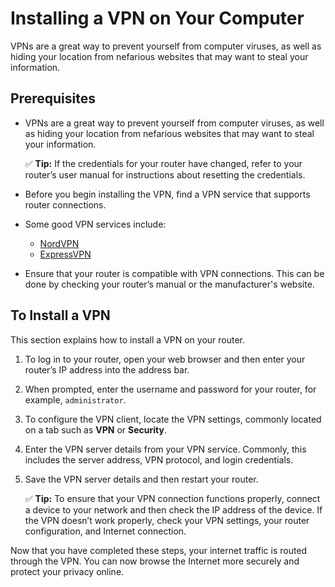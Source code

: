 # Installing a VPN on Your Computer

VPNs are a great way to prevent yourself from computer viruses, as well as hiding your location from nefarious websites that may want to steal your information.

## Prerequisites

* VPNs are a great way to prevent yourself from computer viruses, as well as hiding your location from nefarious websites that may want to steal your information.

  ✅ **Tip:** If the credentials for your router have changed, refer to your router’s user manual for instructions about resetting the credentials.

* Before you begin installing the VPN, find a VPN service that supports router connections.

* Some good VPN services include:

  * [NordVPN](https://www.nordvpn.com)
  * [ExpressVPN](https://www.expressvpn.com)

* Ensure that your router is compatible with VPN connections. This can be done by checking your router’s manual or the manufacturer's website.

## To Install a VPN
This section explains how to install a VPN on your router.

1. To log in to your router, open your web browser and then enter your router’s IP address into the address bar.

1. When prompted, enter the username and password for your router, for example, `administrator`.

1. To configure the VPN client, locate the VPN settings, commonly located on a tab such as **VPN** or **Security**.

1. Enter the VPN server details from your VPN service. Commonly, this includes the server address, VPN protocol, and login credentials.

1. Save the VPN server details and then restart your router.

   ✅ **Tip:** To ensure that your VPN connection functions properly, connect a device to your network and then check the IP address of the device. If the VPN doesn’t work properly, check your VPN settings, your router configuration, and Internet connection.

Now that you have completed these steps, your internet traffic is routed through the VPN. You can now browse the Internet more securely and protect your privacy online.

